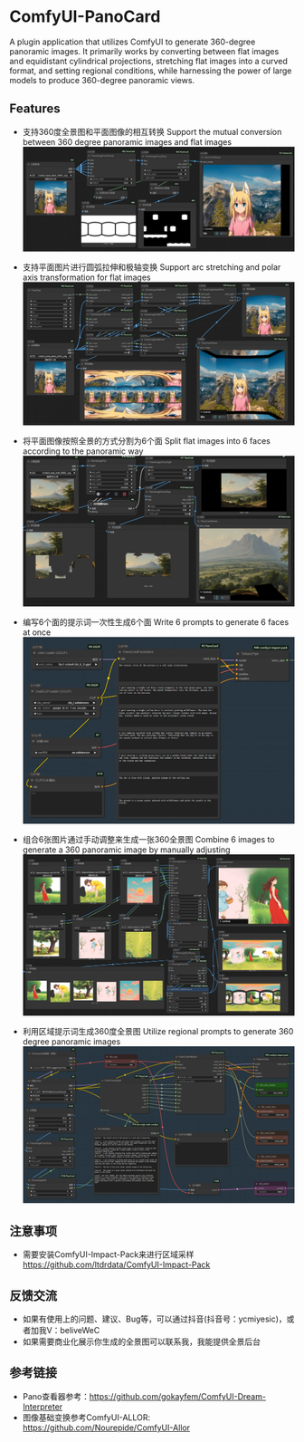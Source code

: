 # ComfyUI-PanoCard
A plugin application that utilizes ComfyUI to generate 360-degree panoramic images. It primarily works by converting between flat images and equidistant cylindrical projections, stretching flat images into a curved format, and setting regional conditions, while harnessing the power of large models to produce 360-degree panoramic views.

## Features
- 支持360度全景图和平面图像的相互转换 Support the mutual conversion between 360 degree panoramic images and flat images
![image1](workflows/img/image4.png)

- 支持平面图片进行圆弧拉伸和极轴变换 Support arc stretching and polar axis transformation for flat images
![image3](workflows/img/image3.png)

- 将平面图像按照全景的方式分割为6个面 Split flat images into 6 faces according to the panoramic way
![image3](workflows/img/image5.png) 

- 编写6个面的提示词一次性生成6个面 Write 6 prompts to generate 6 faces at once
![image1](workflows/img/image1.png) 

- 组合6张图片通过手动调整来生成一张360全景图 Combine 6 images to generate a 360 panoramic image by manually adjusting
![image5](workflows/img/image6.png) 

- 利用区域提示词生成360度全景图 Utilize regional prompts to generate 360 degree panoramic images
![image5](workflows/img/image7.png) 

## 注意事项
- 需要安装ComfyUI-Impact-Pack来进行区域采样 https://github.com/ltdrdata/ComfyUI-Impact-Pack

## 反馈交流
- 如果有使用上的问题、建议、Bug等，可以通过抖音(抖音号：ycmiyesic)，或者加我V：beliveWeC
- 如果需要商业化展示你生成的全景图可以联系我，我能提供全景后台

## 参考链接
- Pano查看器参考：https://github.com/gokayfem/ComfyUI-Dream-Interpreter
- 图像基础变换参考ComfyUI-ALLOR: https://github.com/Nourepide/ComfyUI-Allor

